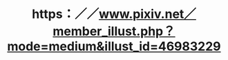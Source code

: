 ---
name: "https：／／www.pixiv.net／member_illust.php？mode=medium&illust_id=46983229"
title: "https：／／www.pixiv.net／member_illust.php？mode=medium&illust_id=46983229"
---